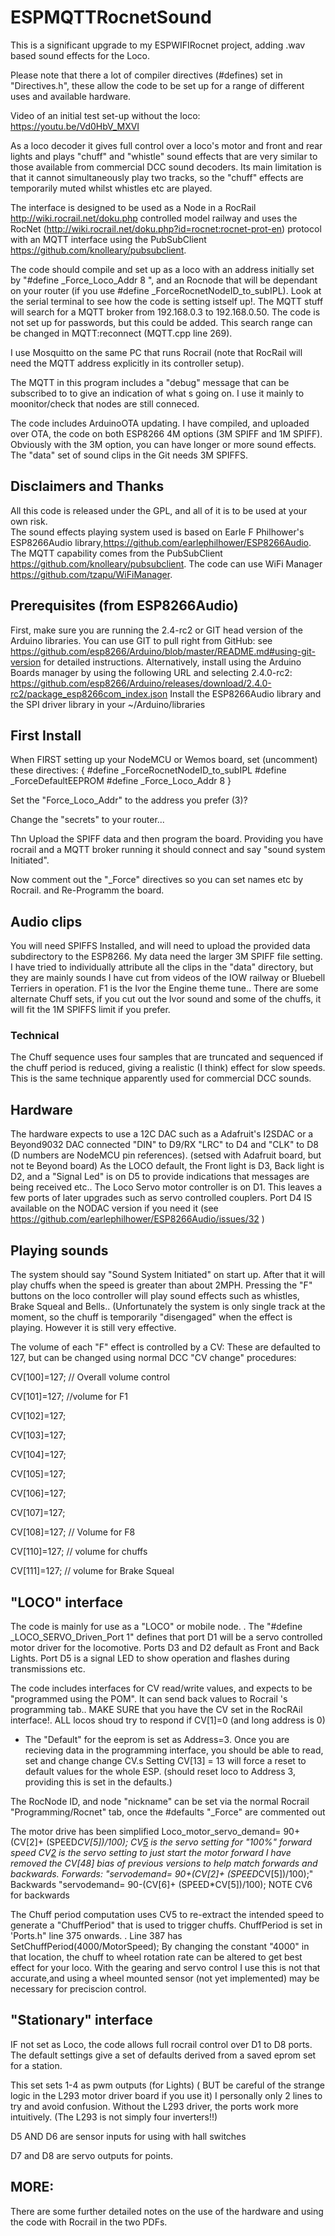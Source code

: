 # ESPMQTTRocnetSound
This is a significant upgrade to my ESPWIFIRocnet project, adding .wav based sound effects for the Loco.

Please note that there a lot of compiler directives (#defines) set in "Directives.h", these allow the code to be set up for a range of different uses and available hardware.

Video of an initial test set-up without the loco: https://youtu.be/Vd0HbV_MXVI

As a loco decoder it gives full control over a loco's motor and front and rear lights and plays "chuff" and "whistle" sound effects that are very similar to those available from commercial DCC sound decoders. Its main limitation is that it cannot simultaneously play two tracks, so the "chuff" effects are temporarily muted whilst whistles etc are played.

The interface is designed to be used as a Node in a RocRail http://wiki.rocrail.net/doku.php controlled model railway and uses the RocNet (http://wiki.rocrail.net/doku.php?id=rocnet:rocnet-prot-en) protocol with an MQTT interface using the PubSubClient https://github.com/knolleary/pubsubclient. 

The code should compile and set up as a loco with an address initially set by "#define _Force_Loco_Addr 8 ", and an Rocnode that will be dependant on your router (if you use #define _ForceRocnetNodeID_to_subIPL). Look at the serial terminal to see how the code is setting istself up!.
The MQTT stuff will search for a MQTT broker from 192.168.0.3 to 192.168.0.50. The code is not set up for passwords, but this could be added. This search range can be changed in MQTT:reconnect (MQTT.cpp line 269).

I use Mosquitto on the same PC that runs Rocrail (note that RocRail will need the MQTT address explicitly in its controller setup).  

The MQTT in this program includes a "debug" message that can be subscribed to to give an indication of what s going on. I use it mainly to moonitor/check that nodes are still conneced. 

The code includes ArduinoOTA updating. I have compiled, and uploaded over OTA, the code on both ESP8266 4M options (3M SPIFF and 1M SPIFF). Obviously with the 3M option, you can have longer or more sound effects. The "data" set of sound clips in the Git needs 3M SPIFFS. 

## Disclaimers and Thanks
All this code is released under the GPL, and all of it is to be used at your own risk.  
The sound effects playing system used is based on Earle F Philhower's ESP8266Audio library,https://github.com/earlephilhower/ESP8266Audio.
The MQTT capability comes from the PubSubClient https://github.com/knolleary/pubsubclient. 
The code can use WiFi Manager https://github.com/tzapu/WiFiManager.


## Prerequisites  (from ESP8266Audio)
First, make sure you are running the 2.4-rc2 or GIT head version of the Arduino libraries.
You can use GIT to pull right from GitHub: see https://github.com/esp8266/Arduino/blob/master/README.md#using-git-version for detailed instructions.
Alternatively, install using the Arduino Boards manager by using the following URL and selecting 2.4.0-rc2:
https://github.com/esp8266/Arduino/releases/download/2.4.0-rc2/package_esp8266com_index.json
Install the ESP8266Audio library and the SPI driver library in your ~/Arduino/libraries

## First Install
When FIRST setting up your NodeMCU or Wemos board, set (uncomment) these directives: {  #define _ForceRocnetNodeID_to_subIPL  #define _ForceDefaultEEPROM  #define _Force_Loco_Addr 8 }

Set the "Force_Loco_Addr" to the address you prefer (3)?

Change the "secrets" to your router...

Thn Upload the SPIFF data and then program the board. Providing you have rocrail and a MQTT broker running it should connect and say "sound system Initiated". 

Now comment out the "_Force" directives so you can set names etc by Rocrail. and Re-Programm the board. 

## Audio clips
You will need SPIFFS Installed, and will need to upload the provided data subdirectory to the ESP8266. 
My data need the larger 3M SPIFF file setting. 
I have tried to individually attribute all the clips in the "data" directory, but they are mainly sounds I have cut from videos of the IOW railway or Bluebell Terriers in operation. F1 is the Ivor the Engine theme tune.. There are some alternate Chuff sets, if you cut out the Ivor sound and some of the chuffs, it will fit the 1M SPIFFS limit if you prefer.

### Technical
The Chuff sequence uses four samples that are truncated and sequenced if the chuff period is reduced, giving a realistic (I think) effect for slow speeds. This is the same technique apparently used for commercial DCC sounds.

## Hardware
The hardware expects to use a 12C DAC such as a Adafruit's I2SDAC or a Beyond9032 DAC connected "DIN" to D9/RX  "LRC" to D4 and "CLK" to D8 (D numbers are NodeMCU pin references). (setsed with Adafruit board, but not te Beyond board)
As the LOCO default, the Front light is D3, Back light is D2, and a "Signal Led" is on D5 to provide indications that messages are being received etc..
The Loco Servo motor controller is on D1. 
This leaves a few ports of later upgrades such as servo controlled couplers.
Port D4 IS available on the NODAC version if you need it (see https://github.com/earlephilhower/ESP8266Audio/issues/32 )


## Playing sounds
The system should say "Sound System Initiated" on start up. After that it will play chuffs when the speed is greater than about 2MPH. Pressing the "F" buttons on the loco controller will play sound effects such as whistles, Brake Squeal and Bells.. (Unfortunately the system is only single track at the moment, so the chuff is temporarily "disengaged" when the effect is playing. However it is still very effective.

The volume of each "F" effect is controlled by a CV: These are defaulted to 127, but can be changed using normal DCC "CV change" procedures: 

CV[100]=127; // Overall volume control

CV[101]=127; //volume for F1 

CV[102]=127;

CV[103]=127;

CV[104]=127;

CV[105]=127;

CV[106]=127;

CV[107]=127;

CV[108]=127; // Volume for F8

CV[110]=127; // volume for chuffs

CV[111]=127; // volume for Brake Squeal


## "LOCO" interface
 The code is mainly for use as a "LOCO" or mobile node. .
 The "#define _LOCO_SERVO_Driven_Port 1" defines that port D1 will be a servo controlled motor driver for the locomotive. 
 Ports D3 and D2 default as Front and Back Lights.
 Port D5 is a signal LED to show operation and flashes during transmissions etc.
 
   The code includes interfaces for CV read/write values, and expects to be "programmed using the POM".
   It can send back values to Rocrail 's programming tab..
   MAKE SURE that you have the CV set in the RocRAil interface!. ALL locos shoud try to respond if CV[1]=0 (and long address is 0)
   - The "Default" for the eeprom is set as Address=3. 
   Once you are recieving data in the programming interface, you should be able to read, set and change change CV.s
   Setting CV[13] = 13 will force a reset to default values for the whole ESP. (should reset loco to Address 3, providing this is set in the defaults.)
  
  The RocNode ID, and node "nickname" can be set via the normal Rocrail "Programming/Rocnet" tab, once the #defaults "_Force" are commented out
    
 The motor drive has been simplified
    Loco_motor_servo_demand= 90+(CV[2]+ (SPEED*CV[5])/100);
    CV[5](100) is the servo setting for "100%" forward speed
       CV[2](10) is the servo setting to just start the motor forward
         I have removed the CV[48] bias of previous versions to help match forwards and backwards.
      Forwards:  "servodemand= 90+(CV[2]+ (SPEED*CV[5])/100);"
      Backwards "servodemand= 90-(CV[6]+ (SPEED*CV[5])/100);  NOTE CV6 for backwards
    
The Chuff period computation uses CV5 to re-extract the intended speed to generate a "ChuffPeriod" that is used to trigger chuffs. ChuffPeriod is set in 'Ports.h" line 375 onwards. . Line 387 has SetChuffPeriod(4000/MotorSpeed); By changing the constant "4000" in that location, the chuff to wheel rotation rate can be altered to get best effect for your loco. With the gearing and servo control I use this is not that accurate,and using a wheel mounted sensor (not yet implemented) may be necessary for preciscion control.
    
## "Stationary" interface   
IF not set as Loco, the code allows full rocrail control over D1 to D8 ports. The default settings give a set of defaults derived from a saved eprom set for a station.

This set sets 1-4 as pwm outputs (for Lights) ( BUT be careful of the strange logic in the L293 motor driver board if you use it) I personally only 2 lines to try and avoid confusion. Without the L293 driver, the ports work more intuitively. (The L293 is not simply four inverters!!)

D5 AND D6 are sensor inputs for using with hall switches

D7 and D8 are servo outputs for points.

## MORE:
There are some further detailed notes on the use of the hardware and using the code with Rocrail in the two PDFs. 

 
 
   
  
  
